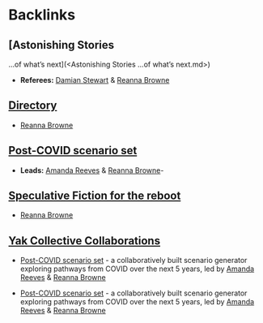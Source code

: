 
# Backlinks
## [Astonishing Stories
...of what’s next](<Astonishing Stories
...of what’s next.md>)
- **Referees:** [Damian Stewart](<Damian Stewart.md>) & [Reanna Browne](<Reanna Browne.md>)

## [Directory](<Directory.md>)
- [Reanna Browne](<Reanna Browne.md>)

## [Post-COVID scenario set](<Post-COVID scenario set.md>)
- **Leads:** [Amanda Reeves](<Amanda Reeves.md>) & [Reanna Browne](<Reanna Browne.md>)-

## [Speculative Fiction for the reboot ](<Speculative Fiction for the reboot .md>)
- [Reanna Browne](<Reanna Browne.md>)

## [Yak Collective Collaborations](<Yak Collective Collaborations.md>)
- [Post-COVID scenario set](<Post-COVID scenario set.md>) - a collaboratively built scenario generator exploring pathways from COVID over the next 5 years, led by [Amanda Reeves](<Amanda Reeves.md>) & [Reanna Browne](<Reanna Browne.md>)

- [Post-COVID scenario set](<Post-COVID scenario set.md>) - a collaboratively built scenario generator exploring pathways from COVID over the next 5 years, led by [Amanda Reeves](<Amanda Reeves.md>) & [Reanna Browne](<Reanna Browne.md>)

